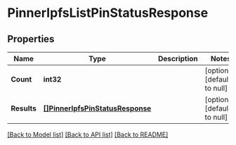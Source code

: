 # PinnerIpfsListPinStatusResponse

## Properties
Name | Type | Description | Notes
------------ | ------------- | ------------- | -------------
**Count** | **int32** |  | [optional] [default to null]
**Results** | [**[]PinnerIpfsPinStatusResponse**](pinner.IpfsPinStatusResponse.md) |  | [optional] [default to null]

[[Back to Model list]](../README.md#documentation-for-models) [[Back to API list]](../README.md#documentation-for-api-endpoints) [[Back to README]](../README.md)

